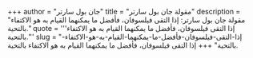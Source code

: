 +++
author = "جان بول سارتر"
title = "مقولة جان بول سارتر"
description = "مقولة جان بول سارتر: إذا التقى فيلسوفان، فأفضل ما يمكنهما القيام به هو الاكتفاء بالتحية."
quote = '''إذا التقى فيلسوفان، فأفضل ما يمكنهما القيام به هو الاكتفاء بالتحية.''' 
slug = "إذا-التقى-فيلسوفان-فأفضل-ما-يمكنهما-القيام-به-هو-الاكتفاء-بالتحية"
+++
إذا التقى فيلسوفان، فأفضل ما يمكنهما القيام به هو الاكتفاء بالتحية.
